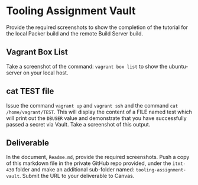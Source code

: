 # Tooling Assignment Vault

Provide the required screenshots to show the completion of the tutorial for the local Packer build and the remote Build Server build.

## Vagrant Box List

Take a screenshot of the command: `vagrant box list` to show the ubuntu-server on your local host.

## cat TEST file

Issue the command `vagrant up` and `vagrant ssh` and the command `cat /home/vagrant/TEST`. This will display the content of a FILE named test which will print out the `DBUSER` value and demonstrate that you have successfully passed a secret via Vault.  Take a screenshot of this output.

## Deliverable

In the document, `Readme.md`, provide the required screenshots. Push a copy of this markdown file in the private GitHub repo provided, under the `itmt-430` folder and make an additional sub-folder named: `tooling-assignment-vault`. Submit the URL to your deliverable to Canvas.
